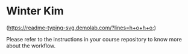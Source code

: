 # Winter Kim 

(https://readme-typing-svg.demolab.com/?lines=h+o+h+o;)

Please refer to the instructions in your course repository to know more about the workflow.
